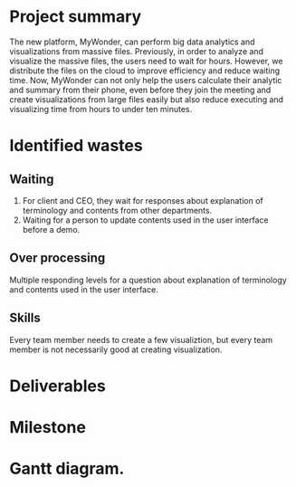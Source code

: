 
# Project summary
The new platform, MyWonder, can perform big data analytics and visualizations from massive files. Previously, in order to analyze and visualize the massive files, the users need to wait for hours. However, we distribute the files on the cloud to improve efficiency and reduce waiting time. Now, MyWonder can not only help the users calculate their analytic and summary from their phone, even before they join the meeting and create visualizations from large files easily but also reduce executing and visualizing time from hours to under ten minutes. 


# Identified wastes
## Waiting 
1. For client and CEO, they wait for responses about explanation of terminology and contents from other departments.
2. Waiting for a person to update contents used in the user interface before a demo. 

## Over processing
Multiple responding levels for a question about explanation of terminology and contents used in the user interface.

## Skills
Every team member needs to create a few visualiztion, but every team member is not necessarily good at creating visualization. 


# Deliverables


# Milestone



# Gantt diagram.
